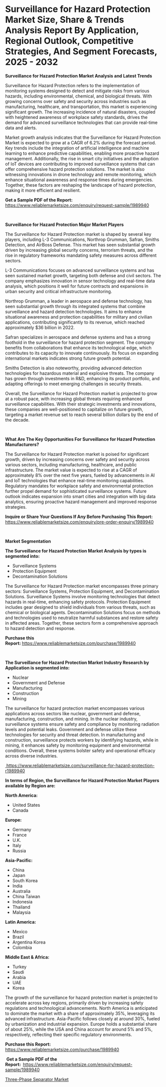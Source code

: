 <p><h1>Surveillance for Hazard Protection Market Size, Share & Trends Analysis Report By Application, Regional Outlook, Competitive Strategies, And Segment Forecasts, 2025 - 2032</h1></p><p><strong>Surveillance for Hazard Protection Market Analysis and Latest Trends</strong></p>
<p><p>Surveillance for Hazard Protection refers to the implementation of monitoring systems designed to detect and mitigate risks from various hazards, including environmental, chemical, and biological threats. With growing concerns over safety and security across industries such as manufacturing, healthcare, and transportation, this market is experiencing significant growth. The increasing incidence of natural disasters, coupled with heightened awareness of workplace safety standards, drives the demand for advanced surveillance technologies that can provide real-time data and alerts.</p><p>Market growth analysis indicates that the Surveillance for Hazard Protection Market is expected to grow at a CAGR of 6.2% during the forecast period. Key trends include the integration of artificial intelligence and machine learning to enhance predictive capabilities, enabling more proactive hazard management. Additionally, the rise in smart city initiatives and the adoption of IoT devices are contributing to improved surveillance systems that can offer comprehensive hazard protection solutions. The market is also witnessing innovations in drone technology and remote monitoring, which enhance situational awareness and response times during emergencies. Together, these factors are reshaping the landscape of hazard protection, making it more efficient and resilient.</p></p>
<p><strong>Get a Sample PDF of the Report:&nbsp;</strong> <a href="https://www.reliablemarketsize.com/enquiry/request-sample/1989940?utm_campaign=2516&utm_medium=2&utm_source=Github&utm_content=ia&utm_term=02032025&utm_id=surveillance-for-hazard-protection">https://www.reliablemarketsize.com/enquiry/request-sample/1989940</a></p>
<p>&nbsp;</p>
<p><strong>Surveillance for Hazard Protection Major Market Players</strong></p>
<p><p>The Surveillance for Hazard Protection market is shaped by several key players, including L-3 Communications, Northrop Grumman, Safran, Smiths Detection, and AirBoss Defense. This market has seen substantial growth driven by increasing global security concerns, terrorism threats, and the rise in regulatory frameworks mandating safety measures across different sectors.</p><p>L-3 Communications focuses on advanced surveillance systems and has seen sustained market growth, targeting both defense and civil sectors. The company emphasizes innovation in sensor technology and real-time data analysis, which positions it well for future contracts and expansions in urban security and critical infrastructure monitoring.</p><p>Northrop Grumman, a leader in aerospace and defense technology, has seen substantial growth through its integrated systems that combine surveillance and hazard detection technologies. It aims to enhance situational awareness and protection capabilities for military and civilian applications, contributing significantly to its revenue, which reached approximately $36 billion in 2022.</p><p>Safran specializes in aerospace and defense systems and has a strong foothold in the surveillance for hazard protection segment. The company benefits from collaborations that enhance its technological edge, which contributes to its capacity to innovate continuously. Its focus on expanding international markets indicates strong future growth potential.</p><p>Smiths Detection is also noteworthy, providing advanced detection technologies for hazardous material and explosive threats. The company has grown through investments in R&D, enhancing its product portfolio, and adapting offerings to meet emerging challenges in security threats.</p><p>Overall, the Surveillance for Hazard Protection market is projected to grow at a robust pace, with increasing global threats requiring enhanced surveillance capabilities. With their strategic investments and innovations, these companies are well-positioned to capitalize on future growth, targeting a market revenue set to reach several billion dollars by the end of the decade.</p></p>
<p>&nbsp;</p>
<p><strong>What Are The Key Opportunities For Surveillance for Hazard Protection Manufacturers?</strong></p>
<p><p>The Surveillance for Hazard Protection market is poised for significant growth, driven by increasing concerns over safety and security across various sectors, including manufacturing, healthcare, and public infrastructure. The market value is expected to rise at a CAGR of approximately 8% over the next five years, fueled by advancements in AI and IoT technologies that enhance real-time monitoring capabilities. Regulatory mandates for workplace safety and environmental protection further propel demand for sophisticated surveillance systems. Future outlook indicates expansion into smart cities and integration with big data analytics, ensuring proactive hazard management and improved response strategies.</p></p>
<p><strong>Inquire or Share Your Questions If Any Before Purchasing This Report:</strong> <a href="https://www.reliablemarketsize.com/enquiry/pre-order-enquiry/1989940?utm_campaign=2516&utm_medium=2&utm_source=Github&utm_content=ia&utm_term=02032025&utm_id=surveillance-for-hazard-protection">https://www.reliablemarketsize.com/enquiry/pre-order-enquiry/1989940</a></p>
<p>&nbsp;</p>
<p><strong>Market Segmentation</strong></p>
<p><strong>The Surveillance for Hazard Protection Market Analysis by types is segmented into:</strong></p>
<p><ul><li>Surveillance Systems</li><li>Protection Equipment</li><li>Decontamination Solutions</li></ul></p>
<p><p>The Surveillance for Hazard Protection market encompasses three primary sectors: Surveillance Systems, Protection Equipment, and Decontamination Solutions. Surveillance Systems involve monitoring technologies that detect hazards in real-time, enhancing safety protocols. Protection Equipment includes gear designed to shield individuals from various threats, such as chemical or biological agents. Decontamination Solutions focus on methods and technologies used to neutralize harmful substances and restore safety in affected areas. Together, these sectors form a comprehensive approach to hazard detection and response.</p></p>
<p><strong>Purchase this Report:&nbsp;</strong><a href="https://www.reliablemarketsize.com/purchase/1989940?utm_campaign=2516&utm_medium=2&utm_source=Github&utm_content=ia&utm_term=02032025&utm_id=surveillance-for-hazard-protection">https://www.reliablemarketsize.com/purchase/1989940</a></p>
<p>&nbsp;</p>
<p><strong>The Surveillance for Hazard Protection Market Industry Research by Application is segmented into:</strong></p>
<p><ul><li>Nuclear</li><li>Government and Defense</li><li>Manufacturing</li><li>Construction</li><li>Mining</li></ul></p>
<p><p>The surveillance for hazard protection market encompasses various applications across sectors like nuclear, government and defense, manufacturing, construction, and mining. In the nuclear industry, surveillance systems ensure safety and compliance by monitoring radiation levels and potential leaks. Government and defense utilize these technologies for security and threat detection. In manufacturing and construction, surveillance protects workers by identifying hazards, while in mining, it enhances safety by monitoring equipment and environmental conditions. Overall, these systems bolster safety and operational efficacy across diverse industries.</p></p>
<p><a href="https://www.reliablemarketsize.com/surveillance-for-hazard-protection-r1989940?utm_campaign=2516&utm_medium=2&utm_source=Github&utm_content=ia&utm_term=02032025&utm_id=surveillance-for-hazard-protection">&nbsp;https://www.reliablemarketsize.com/surveillance-for-hazard-protection-r1989940</a></p>
<p><strong>In terms of Region, the Surveillance for Hazard Protection Market Players available by Region are:</strong></p>
<p>
    <p> <strong> North America: </strong>
        <ul>
            <li>United States</li>
            <li>Canada</li>
        </ul>
        </p> 
    <p> <strong> Europe: </strong>
        <ul>
            <li>Germany</li>
            <li>France</li>
            <li>U.K.</li>
            <li>Italy</li>
            <li>Russia</li>
        </ul>
        </p> 
    <p> <strong> Asia-Pacific: </strong>
        <ul>
            <li>China</li>
            <li>Japan</li>
            <li>South Korea</li>
            <li>India</li>
            <li>Australia</li>
            <li>China Taiwan</li>
            <li>Indonesia</li>
            <li>Thailand</li>
            <li>Malaysia</li>
        </ul>
        </p> 
    <p> <strong> Latin America: </strong>
        <ul>
            <li>Mexico</li>
            <li>Brazil</li>
            <li>Argentina Korea</li>
            <li>Colombia</li>
        </ul>
        </p> 
    <p> <strong> Middle East & Africa: </strong>
        <ul>
            <li>Turkey</li>
            <li>Saudi</li>
            <li>Arabia</li>
            <li>UAE</li>
            <li>Korea</li>
        </ul>
    </p>
    </p>
<p><p>The growth of the surveillance for hazard protection market is projected to accelerate across key regions, primarily driven by increasing safety regulations and technological advancements. North America is anticipated to dominate the market with a share of approximately 35%, leveraging its advanced infrastructure. Asia-Pacific follows closely at around 30%, fueled by urbanization and industrial expansion. Europe holds a substantial share of about 25%, while the USA and China account for around 5% and 5%, respectively, reflecting their specific regulatory environments.</p></p>
<p><strong>Purchase this Report: </strong><a href="https://www.reliablemarketsize.com/purchase/1989940?utm_campaign=2516&utm_medium=2&utm_source=Github&utm_content=ia&utm_term=02032025&utm_id=surveillance-for-hazard-protection">https://www.reliablemarketsize.com/purchase/1989940</a></p>
<p>&nbsp;<strong>Get a Sample PDF of the Report:&nbsp;&nbsp;</strong><a href="https://www.reliablemarketsize.com/enquiry/request-sample/1989940?utm_campaign=2516&utm_medium=2&utm_source=Github&utm_content=ia&utm_term=02032025&utm_id=surveillance-for-hazard-protection">https://www.reliablemarketsize.com/enquiry/request-sample/1989940</a></p>
<p><strong></strong></p>
<p><p><a href="https://github.com/schwminh2001101/Market-Research-Report-List-1/blob/main/three-phase-separator-market.md?utm_campaign=2516&utm_medium=2&utm_source=Github&utm_content=ia&utm_term=02032025&utm_id=surveillance-for-hazard-protection">Three-Phase Separator Market</a></p></p>